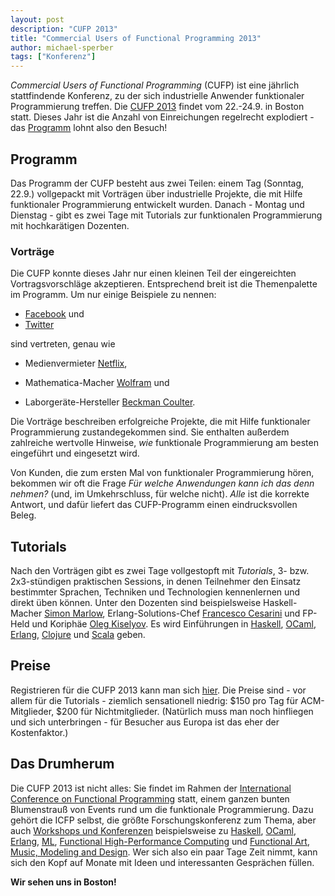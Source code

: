 ```yaml
---
layout: post
description: "CUFP 2013"
title: "Commercial Users of Functional Programming 2013"
author: michael-sperber
tags: ["Konferenz"]
---
```


*Commercial Users of Functional Programming* (CUFP) ist eine jährlich
stattfindende Konferenz, zu der sich industrielle Anwender
funktionaler Programmierung treffen.  Die [CUFP
2013](http://cufp.org/conference/2013) findet vom
22.-24.9. in Boston statt.  Dieses Jahr ist die Anzahl von
Einreichungen regelrecht explodiert - das
[Programm](http://cufp.org/conference/schedule/2013) lohnt also den
Besuch!

<!-- more start -->

## Programm ##

Das Programm der CUFP besteht aus zwei Teilen: einem Tag (Sonntag,
22.9.) vollgepackt mit Vorträgen über industrielle Projekte, die mit
Hilfe funktionaler Programmierung entwickelt wurden.  Danach - Montag
und Dienstag - gibt es zwei Tage mit Tutorials zur funktionalen
Programmierung mit hochkarätigen Dozenten.

### Vorträge ###

Die CUFP konnte dieses Jahr nur einen kleinen Teil der eingereichten
Vortragsvorschläge akzeptieren.  Entsprechend breit ist die
Themenpalette im Programm.  Um nur einige Beispiele zu nennen:

- [Facebook](http://cufp.org/conference/sessions/2013/julien-verlaguet-facebook-analyzing-php-statically) und
- [Twitter](http://cufp.org/conference/sessions/2013/sam-ritchie-twitter-inc-realtime-mapreduce-twitter)
  
sind vertreten, genau wie 

- Medienvermieter [Netflix](http://cufp.org/conference/sessions/2013/jafar-husain-netflix-end-end-reactive-programming),

- Mathematica-Macher [Wolfram](http://cufp.org/conference/sessions/2013/paul-jean-letourneau-wolfram-programming-mapreduce) und
  
- Laborgeräte-Hersteller [Beckman
Coulter](http://cufp.org/conference/sessions/2013/vishesh-panchal-bobburger-beckman-coulter-inc-medi).

Die Vorträge beschreiben erfolgreiche Projekte, die mit Hilfe
funktionaler Programmierung zustandegekommen sind.  Sie enthalten
außerdem zahlreiche wertvolle Hinweise, *wie* funktionale
Programmierung am besten eingeführt und eingesetzt wird.  

Von Kunden, die zum ersten Mal von funktionaler Programmierung hören,
bekommen wir oft die Frage *Für welche Anwendungen kann ich das denn
nehmen?* (und, im Umkehrschluss, für welche nicht). *Alle* ist die
korrekte Antwort, und dafür liefert das CUFP-Programm einen
eindrucksvollen Beleg.

## Tutorials ##

Nach den Vorträgen gibt es zwei Tage vollgestopft mit *Tutorials*, 3-
bzw. 2x3-stündigen praktischen Sessions, in denen Teilnehmer den
Einsatz bestimmter Sprachen, Techniken und Technologien kennenlernen
und direkt üben können.  Unter den Dozenten sind beispielsweise
Haskell-Macher [Simon
Marlow](http://cufp.org/conference/sessions/2013/t6-simon-marlow-haskell-day-2),
Erlang-Solutions-Chef [Francesco
Cesarini](http://cufp.org/conference/sessions/2013/t3-francesco-cesarini-simon-thompson-erlang-101-yo)
und FP-Held und Koriphäe [Oleg
Kiselyov](http://cufp.org/conference/sessions/2013/t4-oleg-kiselyov-systematic-generation-optimal-cod).
Es wird Einführungen in [Haskell](http://haskell.org/),
[OCaml](http://ocaml-lang.org/), [Erlang](http://www.erlang.org/),
[Clojure](http://clojure.org/) und [Scala](http:/scala-lang.org/)
geben.

## Preise ##

Registrieren für die CUFP 2013 kann man sich
[hier](https://regmaster3.com/2013conf/ICFP13/register.php).  Die
Preise sind - vor allem für die Tutorials - ziemlich sensationell
niedrig: $150 pro Tag für ACM-Mitglieder, $200 für Nichtmitglieder.
(Natürlich muss man noch hinfliegen und sich unterbringen - für
Besucher aus Europa ist das eher der Kostenfaktor.)

## Das Drumherum ##

Die CUFP 2013 ist nicht alles: Sie findet im Rahmen der [International
Conference on Functional
Programming](http://icfpconference.org/icfp2013/) statt, einem ganzen
bunten Blumenstrauß von Events rund um die funktionale Programmierung.
Dazu gehört die ICFP selbst, die größte Forschungskonferenz zum Thema,
aber auch [Workshops und
Konferenzen](http://icfpconference.org/icfp2013/affiliated.html)
beispielsweise zu
[Haskell](http://www.haskell.org/haskell-symposium/2013/),
[OCaml](http://ocaml.org/meetings/ocaml/2013/),
[Erlang](http://www.erlang.org/workshop/2013/),
[ML](http://research.microsoft.com/en-us/um/people/daan/mlworkshop2013/),
[Functional High-Performance
Computing](http://hiperfit.dk/fhpc13.html) und [Functional Art, Music,
Modeling and
Design](http://icfpconference.org/icfp2013/affiliated.html).  Wer sich
also ein paar Tage Zeit nimmt, kann sich den Kopf auf Monate mit Ideen
und interessanten Gesprächen füllen.

**Wir sehen uns in Boston!**


<!-- more end -->
